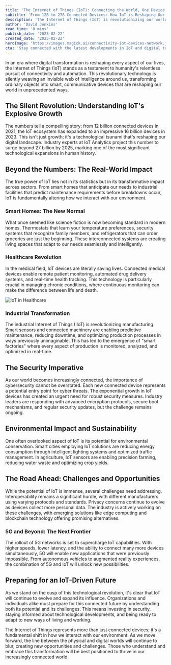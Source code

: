 ```yaml
---
title: 'The Internet of Things (IoT): Connecting the World, One Device at a Time'
subtitle: 'From 12B to 27B Connected Devices: How IoT is Reshaping Our Digital Future'
description: 'The Internet of Things (IoT) is revolutionizing our world, with connected devices projected to reach 27 billion by 2025. From smart homes to industrial applications, IoT is transforming how we live and work. This article explores the explosive growth of IoT, its real-world impacts, and the challenges and opportunities that lie ahead in our increasingly connected future.'
author: 'David Jenkins'
read_time: '8 mins'
publish_date: '2025-02-22'
created_date: '2025-02-22'
heroImage: 'https://images.magick.ai/connectivity-iot-devices-network.jpg'
cta: 'Stay connected with the latest developments in IoT and digital transformation. Follow us on LinkedIn for expert insights, industry updates, and innovative solutions shaping our connected future.'
---
```


In an era where digital transformation is reshaping every aspect of our lives, the Internet of Things (IoT) stands as a testament to humanity's relentless pursuit of connectivity and automation. This revolutionary technology is silently weaving an invisible web of intelligence around us, transforming ordinary objects into smart, communicative devices that are reshaping our world in unprecedented ways.

## The Silent Revolution: Understanding IoT's Explosive Growth

The numbers tell a compelling story: from 12 billion connected devices in 2021, the IoT ecosystem has expanded to an impressive 16 billion devices in 2023. This isn't just growth; it's a technological tsunami that's reshaping our digital landscape. Industry experts at IoT Analytics project this number to surge beyond 27 billion by 2025, marking one of the most significant technological expansions in human history.

## Beyond the Numbers: The Real-World Impact

The true power of IoT lies not in its statistics but in its transformative impact across sectors. From smart homes that anticipate our needs to industrial facilities that predict maintenance requirements before breakdowns occur, IoT is fundamentally altering how we interact with our environment.

### Smart Homes: The New Normal

What once seemed like science fiction is now becoming standard in modern homes. Thermostats that learn your temperature preferences, security systems that recognize family members, and refrigerators that can order groceries are just the beginning. These interconnected systems are creating living spaces that adapt to our needs seamlessly and intelligently.

### Healthcare Revolution

In the medical field, IoT devices are literally saving lives. Connected medical devices enable remote patient monitoring, automated drug delivery systems, and real-time health tracking. This technology is particularly crucial in managing chronic conditions, where continuous monitoring can make the difference between life and death.

![IoT in Healthcare](https://i.magick.ai/PIXE/1738406181100_magick_img.webp)

### Industrial Transformation

The industrial Internet of Things (IIoT) is revolutionizing manufacturing. Smart sensors and connected machinery are enabling predictive maintenance, reducing downtime, and optimizing production processes in ways previously unimaginable. This has led to the emergence of "smart factories" where every aspect of production is monitored, analyzed, and optimized in real-time.

## The Security Imperative

As our world becomes increasingly connected, the importance of cybersecurity cannot be overstated. Each new connected device represents a potential entry point for cyber threats. The exponential growth in IoT devices has created an urgent need for robust security measures. Industry leaders are responding with advanced encryption protocols, secure boot mechanisms, and regular security updates, but the challenge remains ongoing.

## Environmental Impact and Sustainability

One often overlooked aspect of IoT is its potential for environmental conservation. Smart cities employing IoT solutions are reducing energy consumption through intelligent lighting systems and optimized traffic management. In agriculture, IoT sensors are enabling precision farming, reducing water waste and optimizing crop yields.

## The Road Ahead: Challenges and Opportunities

While the potential of IoT is immense, several challenges need addressing. Interoperability remains a significant hurdle, with different manufacturers using varying protocols and standards. Privacy concerns continue to evolve as devices collect more personal data. The industry is actively working on these challenges, with emerging solutions like edge computing and blockchain technology offering promising alternatives.

### 5G and Beyond: The Next Frontier

The rollout of 5G networks is set to supercharge IoT capabilities. With higher speeds, lower latency, and the ability to connect many more devices simultaneously, 5G will enable new applications that were previously impossible. From autonomous vehicles to augmented reality experiences, the combination of 5G and IoT will unlock new possibilities.

## Preparing for an IoT-Driven Future

As we stand on the cusp of this technological revolution, it's clear that IoT will continue to evolve and expand its influence. Organizations and individuals alike must prepare for this connected future by understanding both its potential and its challenges. This means investing in security, staying informed about technological developments, and being ready to adapt to new ways of living and working.

The Internet of Things represents more than just connected devices; it's a fundamental shift in how we interact with our environment. As we move forward, the line between the physical and digital worlds will continue to blur, creating new opportunities and challenges. Those who understand and embrace this transformation will be best positioned to thrive in our increasingly connected world.